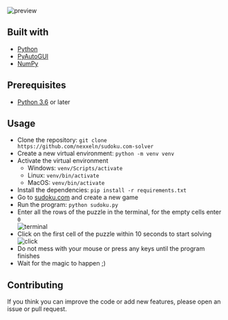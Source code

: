 ![preview](https://github.com/nexxeln/sudoku.com-solver/blob/main/images/sudoku_solver.gif?raw=true)

## Built with

- [Python](https://python.org)
- [PyAutoGUI](https://github.com/asweigart/pyautogui)
- [NumPy](https://numpy.org/)

## Prerequisites

- [Python 3.6](https://python.org) or later

## Usage

- Clone the repository: `git clone https://github.com/nexxeln/sudoku.com-solver`
- Create a new virtual environment: `python -m venv venv`
- Activate the virtual environment <br />
  - Windows: `venv/Scripts/activate`
  - Linux: `venv/bin/activate`
  - MacOS: `venv/bin/activate`
- Install the dependencies: `pip install -r requirements.txt`
- Go to [sudoku.com](https://sudoku.com) and create a new game
- Run the program: `python sudoku.py`
- Enter all the rows of the puzzle in the terminal, for the empty cells enter `0` <br />
  ![terminal](https://github.com/nexxeln/sudoku.com-solver/blob/main/images/sudoku_input.png?raw=true)
- Click on the first cell of the puzzle within 10 seconds to start solving
  ![click](https://github.com/nexxeln/sudoku.com-solver/blob/main/images/sudoku_click.png?raw=true)
- Do not mess with your mouse or press any keys until the program finishes
- Wait for the magic to happen ;)

## Contributing

If you think you can improve the code or add new features, please open an issue or pull request.
